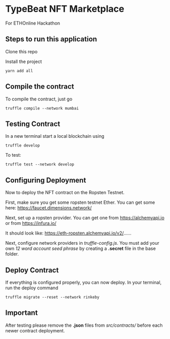 # TypeBeat NFT Marketplace
For ETHOnline Hackathon

## Steps to run this application

Clone this repo

Install the project
``` 
yarn add all
```

## Compile the contract

To compile the contract, just go

```
truffle compile --network mumbai
```

## Testing Contract

In a new terminal start a local blockchain using
```
truffle develop
```

To test:
```
truffle test --network develop
```

## Configuring Deployment

Now to deploy the NFT contract on the Ropsten Testnet.

First, make sure you get some ropsten testnet Ether.  You can get some here: https://faucet.dimensions.network/

Next, set up a ropsten provider. You can get one from https://alchemyapi.io or from https://infura.io/

It should look like: https://eth-ropsten.alchemyapi.io/v2/......

Next, configure network providers in *truffle-config.js*.
You must add your own *12 word account seed phrase* by creating a **.secret** file in the base folder.
<br>

## Deploy Contract

If everything is configured properly, you can now deploy. In your terminal, run the deploy command

```
truffle migrate --reset --network rinkeby
```

## Important

After testing please remove the **.json** files from *src/contracts/* before each newer contract deployment.